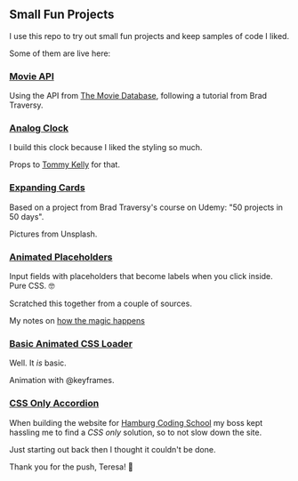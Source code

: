 ## Small Fun Projects

I use this repo to try out small fun projects and keep samples of code I liked.

Some of them are live here:


### [Movie API](https://codemon72.github.io/Small-Fun-Projects/Movie_API/index.html "Movie API")
Using the API from [The Movie Database](https://api.themoviedb.org), following a tutorial from Brad Traversy.


### [Analog Clock](https://codemon72.github.io/Small-Fun-Projects/JS_Clock_2.0/index.html)
I build this clock because I liked the styling so much.

Props to [Tommy Kelly](https://www.youtube.com/channel/UCBeE2qKffzEzRoWns6RZ8UA/videos) for that.

### [Expanding Cards](https://codemon72.github.io/Small-Fun-Projects/flowers/index.html)

Based on a project from Brad Traversy's course on Udemy: "50 projects in 50 days".

Pictures from Unsplash.


### [Animated Placeholders](https://codemon72.github.io/Small-Fun-Projects/Animated_Placeholders/index.html)

Input fields with placeholders that become labels when you click inside. 
Pure CSS. 🤓

Scratched this together from a couple of sources.

My notes on [how the magic happens](https://codemon72.github.io/Small-Fun-Projects/Animated_Placeholders/project_notes.md)

### [Basic Animated CSS Loader](https://codemon72.github.io/Small-Fun-Projects/Loaders/index.html)

Well. It *is* basic.

Animation with @keyframes.
      
### [CSS Only Accordion](https://codemon72.github.io/Small-Fun-Projects/CSS_only_Accordion/index.html)

When building the website for [Hamburg Coding School](https://hamburgcodingschool.com) my boss kept hassling me to find a *CSS only* solution, so to not slow down the site. 

Just starting out back then I thought it couldn't be done. 

Thank you for the push, Teresa! &#129303;
